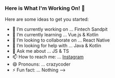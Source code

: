 ### Here is What I'm Working On! 👋

Here are some ideas to get you started:

- 🔭 I’m currently working on ... Fintech Sandpit
- 🌱 I’m currently learning ... Vue.js & Kotlin
- 👯 I’m looking to collaborate on ... React Native
- 🤔 I’m looking for help with ... Java & Kotlin
- 💬 Ask me about ... JS & TS
- 📫 How to reach me: ... [Instagram](https://instagram.com/mesut.kilincaslan)
- 😄 Pronouns: ... crazycoder
- ⚡ Fun fact: ... Nothing
-->
